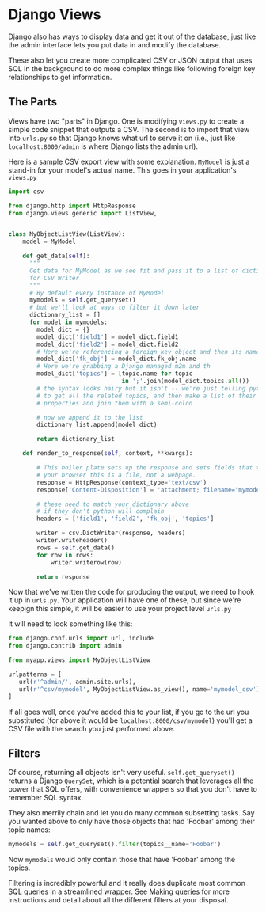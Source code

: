 # Django Views

Django also has ways to display data and get it out of the database, just like
the admin interface lets you put data in and modify the database.

These also let you create more complicated CSV or JSON output that uses SQL
in the background to do more complex things like following foreign key
relationships to get information.

## The Parts

Views have two "parts" in Django. One is modifying `views.py` to create a simple
code snippet that outputs a CSV. The second is to import that view into
`urls.py` so that Django knows what url to serve it on (i.e., just like
`localhost:8000/admin` is where Django lists the admin url).

Here is a sample CSV export view with some explanation. `MyModel` is just a
stand-in for your model's actual name. This goes in your application's `views.py`

```python
import csv

from django.http import HttpResponse
from django.views.generic import ListView,


class MyObjectListView(ListView):
    model = MyModel

    def get_data(self):
      """
      Get data for MyModel as we see fit and pass it to a list of dictionaries
      for CSV Writer
      """
      # By default every instance of MyModel
      mymodels = self.get_queryset()
      # but we'll look at ways to filter it down later
      dictionary_list = []
      for model in mymodels:
        model_dict = {}
        model_dict['field1'] = model_dict.field1
        model_dict['field2'] = model_dict.field2
        # Here we're referencing a foreign key object and then its name
        model_dict['fk_obj'] = model_dict.fk_obj.name
        # Here we're grabbing a Django managed m2m and th
        model_dict['topics'] = [topic.name for topic
                                in ';'.join(model_dict.topics.all())
        # the syntax looks hairy but it isn't -- we're just telling python
        # to get all the related topics, and then make a list of their name
        # properties and join them with a semi-colon

        # now we append it to the list
        dictionary_list.append(model_dict)

        return dictionary_list

    def render_to_response(self, context, **kwargs):

        # This boiler plate sets up the response and sets fields that tell
        # your browser this is a file, not a webpage.
        response = HttpResponse(context_type='text/csv')
        response['Content-Disposition'] = 'attachment; filename="mymodel.csv"'

        # these need to match your dictionary above
        # if they don't python will complain
        headers = ['field1', 'field2', 'fk_obj', 'topics']

        writer = csv.DictWriter(response, headers)
        writer.writeheader()
        rows = self.get_data()
        for row in rows:
            writer.writerow(row)

        return response  
```

Now that we've written the code for producing the output, we need to
hook it up in `urls.py`. Your application will have one of these, but since
we're keepign this simple, it will be easier to use your project level `urls.py`

It will need to look something like this:
```python
from django.conf.urls import url, include
from django.contrib import admin

from myapp.views import MyObjectListView

urlpatterns = [
   url(r'^admin/', admin.site.urls),
   url(r'^csv/mymodel', MyObjectListView.as_view(), name='mymodel_csv'),
]

```

If all goes well, once you've added this to your list, if you go to the url you
substituted (for above it would be `localhost:8000/csv/mymodel`) you'll get a CSV
file with the search you just performed above.

## Filters

Of course, returning all objects isn't very useful. `self.get_queryset()` returns
a Django `QuerySet`, which is a potential search that leverages all the power that
SQL offers, with convenience wrappers so that you don't have to remember SQL
syntax.

They also merrily chain and let you do many common subsetting tasks. Say you wanted
above to only have those objects that had 'Foobar' among their topic names:

```python
mymodels = self.get_queryset().filter(topics__name='Foobar')
```

Now `mymodels` would only contain those that have 'Foobar' among the topics.

Filtering is incredibly powerful and it really does duplicate most common SQL
queries in a streamlined wrapper. See [Making queries](https://docs.djangoproject.com/en/2.0/topics/db/queries/)
for more instructions and detail about all the different filters at your disposal.

